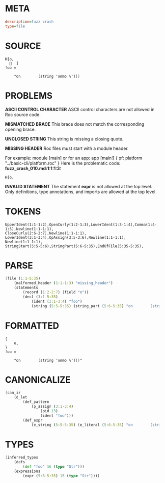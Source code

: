 # META
~~~ini
description=fuzz crash
type=file
~~~
# SOURCE
~~~roc
H{o,
    ]
foo =

    "on        (string 'onmo %')))
~~~
# PROBLEMS
**ASCII CONTROL CHARACTER**
ASCII control characters are not allowed in Roc source code.

**MISMATCHED BRACE**
This brace does not match the corresponding opening brace.

**UNCLOSED STRING**
This string is missing a closing quote.

**MISSING HEADER**
Roc files must start with a module header.

For example:
        module [main]
or for an app:
        app [main!] { pf: platform "../basic-cli/platform.roc" }
Here is the problematic code:
**fuzz_crash_010.md:1:1:1:3:**
```roc
H{o,
```


**INVALID STATEMENT**
The statement **expr** is not allowed at the top level.
Only definitions, type annotations, and imports are allowed at the top level.

# TOKENS
~~~zig
UpperIdent(1:1-1:2),OpenCurly(1:2-1:3),LowerIdent(1:3-1:4),Comma(1:4-1:5),Newline(1:1-1:1),
CloseCurly(2:6-2:7),Newline(1:1-1:1),
LowerIdent(3:1-3:4),OpAssign(3:5-3:6),Newline(1:1-1:1),
Newline(1:1-1:1),
StringStart(5:5-5:6),StringPart(5:6-5:35),EndOfFile(5:35-5:35),
~~~
# PARSE
~~~clojure
(file (1:1-5:35)
	(malformed_header (1:1-1:3) "missing_header")
	(statements
		(record (1:2-2:7) (field "o"))
		(decl (3:1-5:35)
			(ident (3:1-3:4) "foo")
			(string (5:5-5:35) (string_part (5:6-5:35) "on        (string 'onmo %')))")))))
~~~
# FORMATTED
~~~roc
{
	o,
}
foo = 

	"on        (string 'onmo %')))"
~~~
# CANONICALIZE
~~~clojure
(can_ir
	(d_let
		(def_pattern
			(p_assign (3:1-3:4)
				(pid 13)
				(ident "foo")))
		(def_expr
			(e_string (5:5-5:35) (e_literal (5:6-5:35) "on        (string 'onmo %')))")))))
~~~
# TYPES
~~~clojure
(inferred_types
	(defs
		(def "foo" 16 (type "Str")))
	(expressions
		(expr (5:5-5:35) 15 (type "Str"))))
~~~
